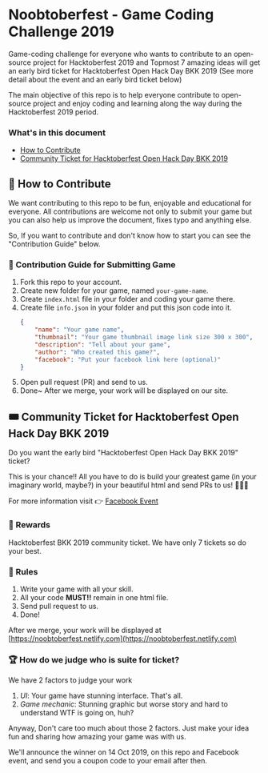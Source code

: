 # Noobtoberfest - Game Coding Challenge 2019
Game-coding challenge for everyone who wants to contribute to an open-source project for Hacktoberfest 2019 and Topmost 7 amazing ideas will get an early bird ticket for Hacktoberfest Open Hack Day BKK 2019 (See more detail about the event and an early bird ticket below)

The main objective of this repo is to help everyone contribute to open-source project and enjoy coding and learning along the way during the Hacktoberfest 2019 period.

### What's in this document
- [How to Contribute](https://github.com/chunza2542/noobtoberfest#-how-to-contribute) 
- [Community Ticket for Hacktoberfest Open Hack Day BKK 2019](https://github.com/chunza2542/noobtoberfest#hacktoberfest-open-hack-day-bkk-2019---information)

## 🤝 How to Contribute
We want contributing to this repo to be fun, enjoyable and educational for everyone. All contributions are welcome not only to submit your game but you can also help us improve the document, fixes typo and anything else.

So, If you want to contribute and don't know how to start you can see the "Contribution Guide" below.

### 🤖 ‍Contribution Guide for Submitting Game
1. Fork this repo to your account.
2. Create new folder for your game, named `your-game-name`.
3. Create `index.html` file in your folder and coding your game there.
4. Create file `info.json` in your folder and put this json code into it.
	```json
	{
		"name": "Your game name",
		"thumbnail": "Your game thumbnail image link size 300 x 300",
		"description": "Tell about your game",
		"author": "Who created this game?",
		"facebook": "Put your facebook link here (optional)"
	}
	```
5. Open pull request (PR) and send to us.
6. Done~ After we merge, your work will be displayed on our site.


## 🎟 Community Ticket for Hacktoberfest Open Hack Day BKK 2019

Do you want the early bird "Hacktoberfest Open Hack Day BKK 2019" ticket?

This is your chance!! All you have to do is build your greatest game (in your imaginary world, maybe?) in your beautiful html and send PRs to us! 👏👏👏

For more information visit 👉 [Facebook Event](https://www.facebook.com/events/522162471684850/)

### 🥇 Rewards

Hacktoberfest BKK 2019 community ticket. We have only 7 tickets so do your best.

### 📝 Rules

1. Write your game with all your skill.
2. All your code **MUST!!** remain in one html file.
3. Send pull request to us.
4. Done!

After we merge, your work will be displayed at [https://noobtoberfest.netlify.com](https://noobtoberfest.netlify.com)

### 🏆 How do we judge who is suite for ticket?

We have 2 factors to judge your work

1. *UI*: Your game have stunning interface. That's all.
2. *Game mechanic*: Stunning graphic but worse story and hard to understand WTF is going on, huh?

Anyway, Don't care too much about those 2 factors. Just make your idea fun and sharing how amazing your game was with us.

We'll announce the winner on 14 Oct 2019, on this repo and Facebook event, and send you a coupon code to your email after then.
